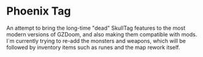 # Phoenix Tag
An attempt to bring the long-time "dead" SkullTag features to the most modern versions of GZDoom, and also making them compatible with mods. I´m currently trying to re-add the monsters and weapons, which will be followed by inventory items such as runes and the map rework itself.
